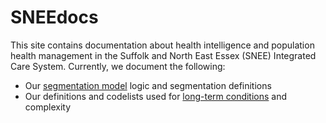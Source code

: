 # SNEEdocs

This site contains documentation about health intelligence and population health management in the Suffolk and North East Essex (SNEE) Integrated Care System. Currently, we document the following:

- Our [segmentation model](segmentation.md) logic and segmentation definitions
- Our definitions and codelists used for [long-term conditions](ltc.md) and complexity